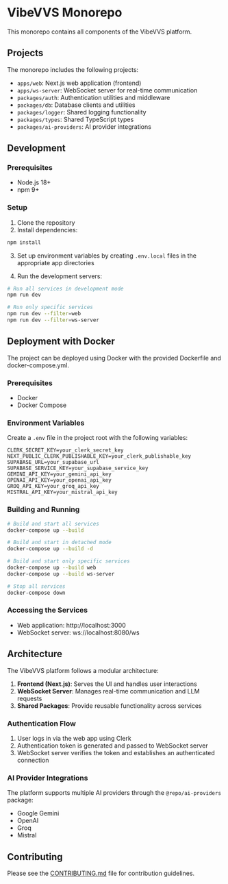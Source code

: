 # VibeVVS Monorepo

This monorepo contains all components of the VibeVVS platform.

## Projects

The monorepo includes the following projects:

- `apps/web`: Next.js web application (frontend)
- `apps/ws-server`: WebSocket server for real-time communication
- `packages/auth`: Authentication utilities and middleware
- `packages/db`: Database clients and utilities
- `packages/logger`: Shared logging functionality
- `packages/types`: Shared TypeScript types
- `packages/ai-providers`: AI provider integrations

## Development

### Prerequisites

- Node.js 18+
- npm 9+

### Setup

1. Clone the repository
2. Install dependencies:

```bash
npm install
```

3. Set up environment variables by creating `.env.local` files in the appropriate app directories

4. Run the development servers:

```bash
# Run all services in development mode
npm run dev

# Run only specific services
npm run dev --filter=web
npm run dev --filter=ws-server
```

## Deployment with Docker

The project can be deployed using Docker with the provided Dockerfile and docker-compose.yml.

### Prerequisites

- Docker
- Docker Compose

### Environment Variables

Create a `.env` file in the project root with the following variables:

```
CLERK_SECRET_KEY=your_clerk_secret_key
NEXT_PUBLIC_CLERK_PUBLISHABLE_KEY=your_clerk_publishable_key
SUPABASE_URL=your_supabase_url
SUPABASE_SERVICE_KEY=your_supabase_service_key
GEMINI_API_KEY=your_gemini_api_key
OPENAI_API_KEY=your_openai_api_key
GROQ_API_KEY=your_groq_api_key
MISTRAL_API_KEY=your_mistral_api_key
```

### Building and Running

```bash
# Build and start all services
docker-compose up --build

# Build and start in detached mode
docker-compose up --build -d

# Build and start only specific services
docker-compose up --build web
docker-compose up --build ws-server

# Stop all services
docker-compose down
```

### Accessing the Services

- Web application: http://localhost:3000
- WebSocket server: ws://localhost:8080/ws

## Architecture

The VibeVVS platform follows a modular architecture:

1. **Frontend (Next.js)**: Serves the UI and handles user interactions
2. **WebSocket Server**: Manages real-time communication and LLM requests
3. **Shared Packages**: Provide reusable functionality across services

### Authentication Flow

1. User logs in via the web app using Clerk
2. Authentication token is generated and passed to WebSocket server
3. WebSocket server verifies the token and establishes an authenticated connection

### AI Provider Integrations

The platform supports multiple AI providers through the `@repo/ai-providers` package:

- Google Gemini
- OpenAI
- Groq
- Mistral

## Contributing

Please see the [CONTRIBUTING.md](./CONTRIBUTING.md) file for contribution guidelines. 
